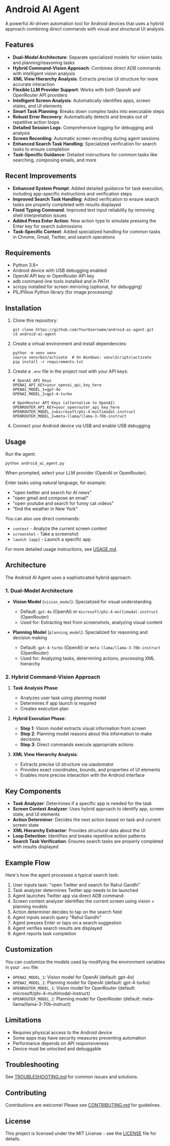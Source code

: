 # Android AI Agent

A powerful AI-driven automation tool for Android devices that uses a hybrid approach combining direct commands with visual and structural UI analysis.

## Features

- **Dual-Model Architecture**: Separate specialized models for vision tasks and planning/reasoning tasks
- **Hybrid Command-Vision Approach**: Combines direct ADB commands with intelligent vision analysis
- **XML View Hierarchy Analysis**: Extracts precise UI structure for more accurate interaction
- **Flexible LLM Provider Support**: Works with both OpenAI and OpenRouter API providers
- **Intelligent Screen Analysis**: Automatically identifies apps, screen states, and UI elements
- **Smart Task Planning**: Breaks down complex tasks into executable steps
- **Robust Error Recovery**: Automatically detects and breaks out of repetitive action loops
- **Detailed Session Logs**: Comprehensive logging for debugging and analysis
- **Screen Recording**: Automatic screen recording during agent sessions
- **Enhanced Search Task Handling**: Specialized verification for search tasks to ensure completion
- **Task-Specific Guidance**: Detailed instructions for common tasks like searching, composing emails, and more

## Recent Improvements

- **Enhanced System Prompt**: Added detailed guidance for task execution, including app-specific instructions and verification steps
- **Improved Search Task Handling**: Added verification to ensure search tasks are properly completed with results displayed
- **Fixed Typing Command**: Improved text input reliability by removing shell interpretation issues
- **Added Press Enter Action**: New action type to simulate pressing the Enter key for search submissions
- **Task-Specific Context**: Added specialized handling for common tasks in Chrome, Gmail, Twitter, and search operations

## Requirements

- Python 3.8+
- Android device with USB debugging enabled
- OpenAI API key or OpenRouter API key
- adb command-line tools installed and in PATH
- scrcpy installed for screen mirroring (optional, for debugging)
- PIL/Pillow Python library (for image processing)

## Installation

1. Clone this repository:
   ```
   git clone https://github.com/YourUsername/android-ai-agent.git
   cd android-ai-agent
   ```

2. Create a virtual environment and install dependencies:
   ```
   python -m venv venv
   source venv/bin/activate  # On Windows: venv\Scripts\activate
   pip install -r requirements.txt
   ```

3. Create a `.env` file in the project root with your API keys:
   ```
   # OpenAI API Keys
   OPENAI_API_KEY=your_openai_api_key_here
   OPENAI_MODEL_1=gpt-4o
   OPENAI_MODEL_2=gpt-4-turbo
   
   # OpenRouter API Keys (alternative to OpenAI)
   OPENROUTER_API_KEY=your_openrouter_api_key_here
   OPENROUTER_MODEL_1=microsoft/phi-4-multimodal-instruct
   OPENROUTER_MODEL_2=meta-llama/llama-3-70b-instruct
   ```

4. Connect your Android device via USB and enable USB debugging

## Usage

Run the agent:
```
python android_ai_agent.py
```

When prompted, select your LLM provider (OpenAI or OpenRouter).

Enter tasks using natural language, for example:
- "open twitter and search for AI news"
- "open gmail and compose an email"
- "open youtube and search for funny cat videos"
- "find the weather in New York"

You can also use direct commands:
- `context` - Analyze the current screen context
- `screenshot` - Take a screenshot
- `launch [app]` - Launch a specific app

For more detailed usage instructions, see [USAGE.md](USAGE.md).

## Architecture

The Android AI Agent uses a sophisticated hybrid approach:

### 1. Dual-Model Architecture

- **Vision Model** (`vision_model`): Specialized for visual understanding
  - Default: `gpt-4o` (OpenAI) or `microsoft/phi-4-multimodal-instruct` (OpenRouter)
  - Used for: Extracting text from screenshots, analyzing visual content
  
- **Planning Model** (`planning_model`): Specialized for reasoning and decision making
  - Default: `gpt-4-turbo` (OpenAI) or `meta-llama/llama-3-70b-instruct` (OpenRouter)
  - Used for: Analyzing tasks, determining actions, processing XML hierarchy

### 2. Hybrid Command-Vision Approach

1. **Task Analysis Phase**:
   - Analyzes user task using planning model
   - Determines if app launch is required
   - Creates execution plan

2. **Hybrid Execution Phase**:
   - **Step 1**: Vision model extracts visual information from screen
   - **Step 2**: Planning model reasons about this information to make decisions
   - **Step 3**: Direct commands execute appropriate actions

3. **XML View Hierarchy Analysis**:
   - Extracts precise UI structure via uiautomator
   - Provides exact coordinates, bounds, and properties of UI elements
   - Enables more precise interaction with the Android interface

## Key Components

- **Task Analyzer**: Determines if a specific app is needed for the task
- **Screen Context Analyzer**: Uses hybrid approach to identify app, screen state, and UI elements
- **Action Determiner**: Decides the next action based on task and current screen state
- **XML Hierarchy Extractor**: Provides structural data about the UI
- **Loop Detection**: Identifies and breaks repetitive action patterns
- **Search Task Verification**: Ensures search tasks are properly completed with results displayed

## Example Flow

Here's how the agent processes a typical search task:

1. User inputs task: "open Twitter and search for Rahul Gandhi"
2. Task analyzer determines Twitter app needs to be launched
3. Agent launches Twitter app via direct ADB command
4. Screen context analyzer identifies the current screen using vision + planning models
5. Action determiner decides to tap on the search field
6. Agent inputs search query "Rahul Gandhi"
7. Agent presses Enter or taps on a search suggestion
8. Agent verifies search results are displayed
9. Agent reports task completion

## Customization

You can customize the models used by modifying the environment variables in your `.env` file:

- `OPENAI_MODEL_1`: Vision model for OpenAI (default: gpt-4o)
- `OPENAI_MODEL_2`: Planning model for OpenAI (default: gpt-4-turbo)
- `OPENROUTER_MODEL_1`: Vision model for OpenRouter (default: microsoft/phi-4-multimodal-instruct)
- `OPENROUTER_MODEL_2`: Planning model for OpenRouter (default: meta-llama/llama-3-70b-instruct)

## Limitations

- Requires physical access to the Android device
- Some apps may have security measures preventing automation
- Performance depends on API responsiveness
- Device must be unlocked and debuggable

## Troubleshooting

See [TROUBLESHOOTING.md](TROUBLESHOOTING.md) for common issues and solutions.

## Contributing

Contributions are welcome! Please see [CONTRIBUTING.md](CONTRIBUTING.md) for guidelines.

## License

This project is licensed under the MIT License - see the [LICENSE](LICENSE) file for details.